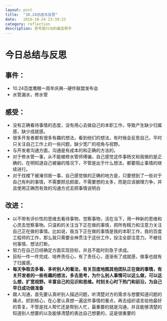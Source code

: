 ```yaml
---
layout: post
title:  "10.24总结与反思"
date:   2016-10-24 23:39:23
category: reflection
description: 思考是行动的最佳帮手
---
```




# 今日总结与反思

## 事件：

* 10.24百度鹰眼一周年庆典--硬件联盟发布会
* 水管漏水，修水管



## 感受：

* 没有正确看待事情的态度，没有用心去做自己的本职工作，导致产生缺少归属感，缺少成就感。
* 很多开发者都有很多有趣的想法，看到他们的想法，有时候会反思自己，平时只关注自己工作上的一些问题，缺少宽广的视角与视野。
* 与开发者沟通方面，沟通是有成本的和正确的方法的。
* 对于修水管一事，从不能被修水管师傅骗，自己感觉这件事杨文和我做的是正确的，在明知道自己被骗的情况下，不管是出于什么想法，都要阻止事情的继续进行。
* 对于找楼下被淹邻居一事，自己感觉做的正确的地方是，只要想到了一些对于自己有利的事情，不需要顾忌颜面，不需要想的太多，而是应该据理力争，并且使用正确而有效的沟通方式去把事情说明白



## 改进：

* 以不带有评价性的思维去看待事物，觉察事物，活在当下，用一种新的思维和心灵去觉察事物。只温和的关注当下正在做的事情，把所有精力和注意力关注自己正在做的事情。比如说，我当下正在做的事情是我的本职工作，我的百度工程师的工作，那么我只需要全神贯注于这份工作，投注全部注意力。不被任何事情、想法打断。
* 努力在自己已经确定方面实现目标，并且不能时刻急于求成。
* 目标一件一件完成、培养责任心，有了责任心，逐渐有了成就感，做事也就有了归属感。
* **每天争取去多看、多听别人的看法，有关百度地图其他团队正在做的事情，有关开发者的一些有趣的想法，多去思考，为什么别人事情可以这么做，可以这么想，扩宽视野。丰富自己的见识和思维。时刻关心时下热门和前沿，为自己早日成功做准备**
* 跟人沟通，首先要认真听别人描述问题，听清楚对方的需求与想要知道问题的痛点，抓到核心，在心里认真想一遍这件事情的重点，再去组织语言给他最好的答复。不管是找人帮忙还是帮别人忙，最重要的就是沟通，并且能够清楚的知道别人想要的以及能够清楚的表达自己想要的，这是很重要的

